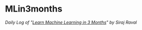 # MLin3months

*Daily Log of "[Learn Machine Learning in 3 Months](https://www.youtube.com/watch?v=Cr6VqTRO1v0&feature=youtu.be)" by Siraj Raval*

<!--stackedit_data:
eyJoaXN0b3J5IjpbLTI5MTM0NzI4NF19
-->